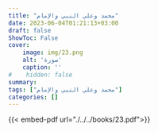 ```yaml
---
title: "محمد وعلي النبي والإمام"
date: 2023-06-04T01:21:13+03:00
draft: false
ShowToc: False
cover:
    image: img/23.png
    alt: 'صورة'
    caption: ''
#    hidden: false
summary: 
tags: ["محمد وعلي النبي والإمام"]
categories: []
---
```

{{< embed-pdf url="./../../books/23.pdf">}} 


